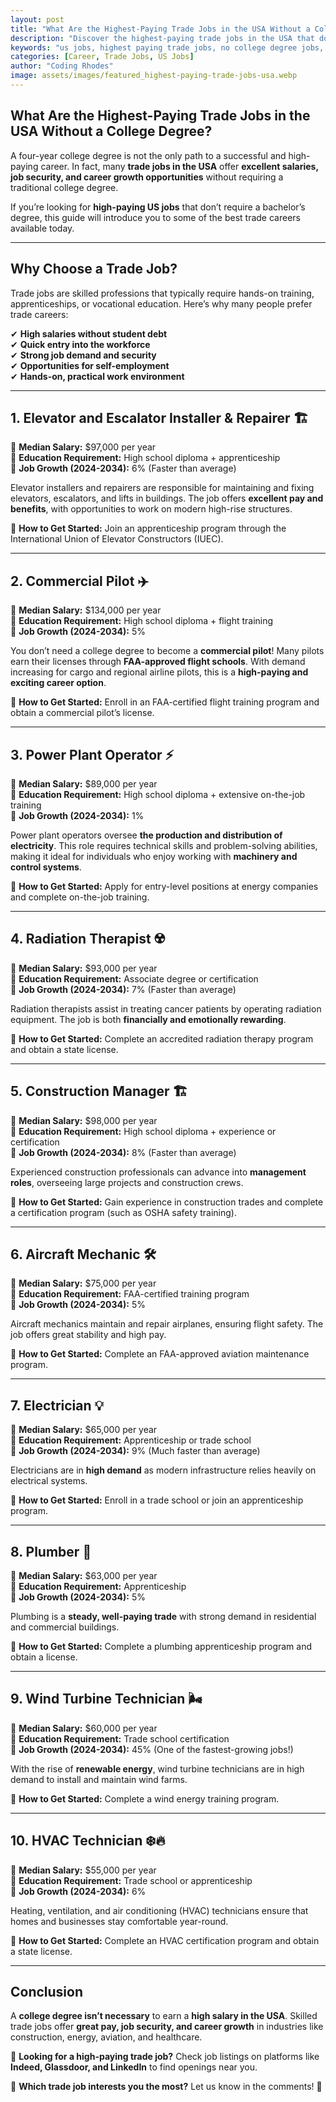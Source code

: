 ```yaml
---
layout: post
title: "What Are the Highest-Paying Trade Jobs in the USA Without a College Degree"
description: "Discover the highest-paying trade jobs in the USA that don’t require a college degree. Learn about salaries, job growth, and how to get started in these lucrative careers."
keywords: "us jobs, highest paying trade jobs, no college degree jobs, skilled trades, best paying careers USA, vocational jobs, trade careers"
categories: [Career, Trade Jobs, US Jobs]
author: "Coding Rhodes"
image: assets/images/featured_highest-paying-trade-jobs-usa.webp
---
```


## **What Are the Highest-Paying Trade Jobs in the USA Without a College Degree?**

A four-year college degree is not the only path to a successful and high-paying career. In fact, many **trade jobs in the USA** offer **excellent salaries, job security, and career growth opportunities** without requiring a traditional college degree.

If you’re looking for **high-paying US jobs** that don’t require a bachelor’s degree, this guide will introduce you to some of the best trade careers available today.

---

## **Why Choose a Trade Job?**

Trade jobs are skilled professions that typically require hands-on training, apprenticeships, or vocational education. Here’s why many people prefer trade careers:

✔ **High salaries without student debt**  
✔ **Quick entry into the workforce**  
✔ **Strong job demand and security**  
✔ **Opportunities for self-employment**  
✔ **Hands-on, practical work environment**  

---

## **1. Elevator and Escalator Installer & Repairer** 🏗️

🔹 **Median Salary:** $97,000 per year  
🔹 **Education Requirement:** High school diploma + apprenticeship  
🔹 **Job Growth (2024-2034):** 6% (Faster than average)  

Elevator installers and repairers are responsible for maintaining and fixing elevators, escalators, and lifts in buildings. The job offers **excellent pay and benefits**, with opportunities to work on modern high-rise structures.

📌 **How to Get Started:** Join an apprenticeship program through the International Union of Elevator Constructors (IUEC).

---

## **2. Commercial Pilot** ✈️

🔹 **Median Salary:** $134,000 per year  
🔹 **Education Requirement:** High school diploma + flight training  
🔹 **Job Growth (2024-2034):** 5%  

You don’t need a college degree to become a **commercial pilot**! Many pilots earn their licenses through **FAA-approved flight schools**. With demand increasing for cargo and regional airline pilots, this is a **high-paying and exciting career option**.

📌 **How to Get Started:** Enroll in an FAA-certified flight training program and obtain a commercial pilot’s license.

---

## **3. Power Plant Operator** ⚡

🔹 **Median Salary:** $89,000 per year  
🔹 **Education Requirement:** High school diploma + extensive on-the-job training  
🔹 **Job Growth (2024-2034):** 1%  

Power plant operators oversee **the production and distribution of electricity**. This role requires technical skills and problem-solving abilities, making it ideal for individuals who enjoy working with **machinery and control systems**.

📌 **How to Get Started:** Apply for entry-level positions at energy companies and complete on-the-job training.

---

## **4. Radiation Therapist** ☢️

🔹 **Median Salary:** $93,000 per year  
🔹 **Education Requirement:** Associate degree or certification  
🔹 **Job Growth (2024-2034):** 7% (Faster than average)  

Radiation therapists assist in treating cancer patients by operating radiation equipment. The job is both **financially and emotionally rewarding**.

📌 **How to Get Started:** Complete an accredited radiation therapy program and obtain a state license.

---

## **5. Construction Manager** 🏗️

🔹 **Median Salary:** $98,000 per year  
🔹 **Education Requirement:** High school diploma + experience or certification  
🔹 **Job Growth (2024-2034):** 8% (Faster than average)  

Experienced construction professionals can advance into **management roles**, overseeing large projects and construction crews.

📌 **How to Get Started:** Gain experience in construction trades and complete a certification program (such as OSHA safety training).

---

## **6. Aircraft Mechanic** 🛠️

🔹 **Median Salary:** $75,000 per year  
🔹 **Education Requirement:** FAA-certified training program  
🔹 **Job Growth (2024-2034):** 5%  

Aircraft mechanics maintain and repair airplanes, ensuring flight safety. The job offers great stability and high pay.

📌 **How to Get Started:** Complete an FAA-approved aviation maintenance program.

---

## **7. Electrician** 💡

🔹 **Median Salary:** $65,000 per year  
🔹 **Education Requirement:** Apprenticeship or trade school  
🔹 **Job Growth (2024-2034):** 9% (Much faster than average)  

Electricians are in **high demand** as modern infrastructure relies heavily on electrical systems.

📌 **How to Get Started:** Enroll in a trade school or join an apprenticeship program.

---

## **8. Plumber** 🚰

🔹 **Median Salary:** $63,000 per year  
🔹 **Education Requirement:** Apprenticeship  
🔹 **Job Growth (2024-2034):** 5%  

Plumbing is a **steady, well-paying trade** with strong demand in residential and commercial buildings.

📌 **How to Get Started:** Complete a plumbing apprenticeship program and obtain a license.

---

## **9. Wind Turbine Technician** 🌬️

🔹 **Median Salary:** $60,000 per year  
🔹 **Education Requirement:** Trade school certification  
🔹 **Job Growth (2024-2034):** 45% (One of the fastest-growing jobs!)  

With the rise of **renewable energy**, wind turbine technicians are in high demand to install and maintain wind farms.

📌 **How to Get Started:** Complete a wind energy training program.

---

## **10. HVAC Technician** ❄️🔥

🔹 **Median Salary:** $55,000 per year  
🔹 **Education Requirement:** Trade school or apprenticeship  
🔹 **Job Growth (2024-2034):** 6%  

Heating, ventilation, and air conditioning (HVAC) technicians ensure that homes and businesses stay comfortable year-round.

📌 **How to Get Started:** Complete an HVAC certification program and obtain a state license.

---

## **Conclusion**

A **college degree isn’t necessary** to earn a **high salary in the USA**. Skilled trade jobs offer **great pay, job security, and career growth** in industries like construction, energy, aviation, and healthcare.

🚀 **Looking for a high-paying trade job?** Check job listings on platforms like **Indeed, Glassdoor, and LinkedIn** to find openings near you.

📢 **Which trade job interests you the most?** Let us know in the comments! 💬

